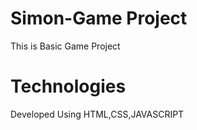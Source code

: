 # Simon-Game Project 
This is Basic Game Project

# Technologies
Developed Using HTML,CSS,JAVASCRIPT